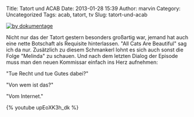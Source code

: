Title: Tatort und ACAB
Date: 2013-01-28 15:39
Author: marvin
Category: Uncategorized
Tags: acab, tatort, tv
Slug: tatort-und-acab

[![by dokumentage]({filename}/images/tatort.jpeg)](https://twitter.com/dokumentage/status/295641906724085761)

Nicht nur das der Tatort gestern besonders großartig war, jemand hat
auch eine nette Botschaft als Requisite hinterlassen. "All Cats Are
Beautiful" sag ich da nur. Zusätzlich zu diesem Schmankerl lohnt es sich
auch sonst die Folge "Melinda" zu schauen. Und nach dem letzten Dialog
der Episode muss man den neuen Kommissar einfach ins Herz aufnehmen:

"Tue Recht und tue Gutes dabei?"

"Von wem ist das?"

"Vom Internet."

{% youtube upEoXK3h_dk %}

